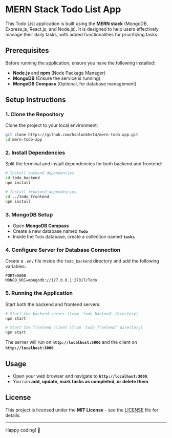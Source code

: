 # MERN Stack Todo List App

This Todo List application is built using the **MERN stack** (MongoDB, Express.js, React.js, and Node.js). It is designed to help users effectively manage their daily tasks, with added functionalities for prioritizing tasks.

## Prerequisites
Before running the application, ensure you have the following installed:

- **Node.js** and **npm** (Node Package Manager)
- **MongoDB** (Ensure the service is running)
- **MongoDB Compass** (Optional, for database management)

## Setup Instructions

### 1. Clone the Repository
Clone the project to your local environment:
```bash
git clone https://github.com/hsalunkhe14/mern-todo-app.git
cd mern-todo-app
```

### 2. Install Dependencies
Split the terminal and install dependencies for both backend and frontend:
```bash
# Install backend dependencies
cd todo_backend
npm install

# Install frontend dependencies
cd ../todo_frontend
npm install
```

### 3. MongoDB Setup
- Open **MongoDB Compass**
- Create a new database named **`Todo`**
- Inside the `Todo` database, create a collection named **`tasks`**

### 4. Configure Server for Database Connection
Create a `.env` file inside the `todo_backend` directory and add the following variables:
```env
PORT=5000
MONGO_URI=mongodb://127.0.0.1:27017/Todo
```

### 5. Running the Application
Start both the backend and frontend servers:
```bash
# Start the backend server (from 'todo_backend' directory)
npm start

# Start the frontend client (from 'todo_frontend' directory)
npm start
```
The server will run on **`http://localhost:5000`** and the client on **`http://localhost:3000`**.

## Usage
- Open your web browser and navigate to **`http://localhost:3000`**.
- You can **add, update, mark tasks as completed, or delete them**.

## License
This project is licensed under the **MIT License** - see the [LICENSE](LICENSE) file for details.

---

Happy coding! 🚀

 
